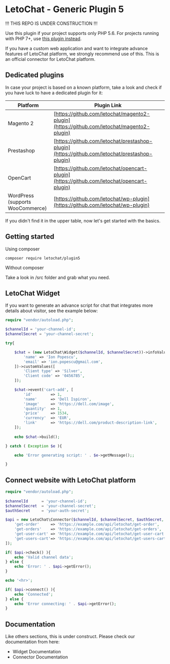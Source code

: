 # LetoChat - Generic Plugin 5

!!! THIS REPO IS UNDER CONSTRUCTION !!!

Use this plugin if your project supports only PHP 5.6. For projects running with PHP 7+, use [this plugin instead](https://github.com/letochat/plugin7).

If you have a custom web application and want to integrate advance features of LetoChat platform, we strongly recommend use of this.
This is an official connector for LetoChat platform.

## Dedicated plugins

In case your project is based on a known platform, take a look and check if you have luck to have a dedicated plugin for it:

| Platform | Plugin Link |
| ----------- | ----------- |
| Magento 2 | [https://github.com/letochat/magento2-plugin](https://github.com/letochat/magento2-plugin) |
| Prestashop | [https://github.com/letochat/prestashop-plugin](https://github.com/letochat/prestashop-plugin) |
| OpenCart | [https://github.com/letochat/opencart-plugin](https://github.com/letochat/opencart-plugin) |
| WordPress<br />(supports WooCommerce) | [https://github.com/letochat/wp-plugin](https://github.com/letochat/wp-plugin) |

If you didn't find it in the upper table, now let's get started with the basics.

## Getting started

Using composer

`composer require letochat/plugin5`

Without composer

Take a look in /src folder and grab what you need.

## LetoChat Widget

If you want to generate an advance script for chat that integrates more details about visitor, see the example below:

```php
require "vendor/autoload.php";

$channelId = 'your-channel-id';
$channelSecret = 'your-channel-secret';

try{

    $chat = (new LetoChat\Widget($channelId, $channelSecret))->infoValues([
        'name' => 'Ion Popescu',
        'email' => 'ion.popescu@gmail.com',
    ])->customValues([
        'Client type' => 'Silver',
        'Client code' => '0456785',
    ]);

    $chat->event('cart-add', [
        'id' 		=> 1,
        'name' 		=> 'Dell Ispiron',
        'image' 	=> 'https://dell.com/image',
        'quantity' 	=> 1,
        'price' 	=> 1534,
        'currency' 	=> 'EUR',
        'link'		=> 'https://dell.com/product-description-link',
    ]);
    
    echo $chat->build();

} catch ( Exception $e ){

    echo 'Error generating script: ' . $e->getMessage();;

}
```

## Connect website with LetoChat platform

```php
require "vendor/autoload.php";
	
$channelId 		= 'your-channel-id';
$channelSecret 	= 'your-channel-secret';
$authSecret 	= 'your-auth-secret';

$api = new LetoChat\Connector($channelId, $channelSecret, $authSecret, [
    'get-order' 	=> 'https://example.com/api/letochat/get-order',
    'get-orders' 	=> 'https://example.com/api/letochat/get-orders',
    'get-user-cart' => 'https://example.com/api/letochat/get-user-cart',
    'get-users-cart'=> 'https://example.com/api/letochat/get-users-cart',
]);

if( $api->check() ){
    echo 'Valid channel data';
} else {
    echo 'Error: ' . $api->getError();
}

echo '<hr>';

if( $api->connect() ){
    echo 'Connected';
} else {
    echo 'Error connecting: ' . $api->getError();
}
```

## Documentation

Like others sections, this is under construct. Please check our documentation from here:
- Widget Documentation
- Connector Documentation